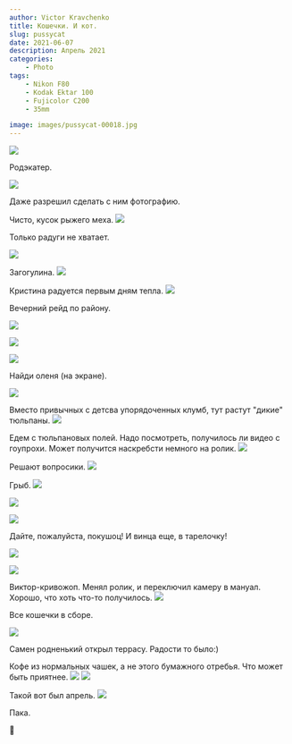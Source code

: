 ```yaml
---
author: Victor Kravchenko
title: Кошечки. И кот.
slug: pussycat
date: 2021-06-07
description: Апрель 2021
categories:
    - Photo
tags:
    - Nikon F80
    - Kodak Ektar 100
    - Fujicolor C200
    - 35mm

image: images/pussycat-00018.jpg
---
```




![](images/pussycat-00002.jpg)

Родэкатер.

![](images/pussycat-00003.jpg)

Даже разрешил сделать с ним фотографию.

Чисто, кусок рыжего меха.
![](images/pussycat-00004.jpg)

Только радуги не хватает.

![](images/pussycat-00005.jpg)

Загогулина.
![](images/pussycat-00006.jpg)

Кристина радуется первым дням тепла.
![](images/pussycat-00007.jpg)

Вечерний рейд по району.

![](images/pussycat-00008.jpg)

![](images/pussycat-00009.jpg)

![](images/pussycat-00010.jpg)

Найди оленя (на экране).

![](images/pussycat-00011.jpg)

Вместо привычных с детсва упорядоченных клумб, тут растут "дикие" тюльпаны.
![](images/pussycat-00012.jpg)

Едем с тюльпановых полей. Надо посмотреть, получилось ли видео с гоупрохи. Может получится наскребсти немного на ролик.
![](images/pussycat-00013.jpg)

Решают вопросики.
![](images/pussycat-00014.jpg)

Грыб.
![](images/pussycat-00015.jpg)

![](images/pussycat-00016.jpg)

![](images/pussycat-00017.jpg)

Дайте, пожалуйста, покушоц! И винца еще, в тарелочку!

![](images/pussycat-00018.jpg)

![](images/pussycat-00019.jpg)

Виктор-кривожоп. Менял ролик, и переключил камеру в мануал. Хорошо, что хоть что-то получилось.
![](images/pussycat-00020.jpg)

Все кошечки в сборе.

![](images/pussycat-00021.jpg)

Самен родненький открыл террасу. Радости то было:) 

Кофе из нормальных чашек, а не этого бумажного отребья. Что может быть приятнее.
![](images/pussycat-00022.jpg)
![](images/pussycat-00023.jpg)

Такой вот был апрель. 
![](images/pussycat-00024.jpg)

Пака.

🐍 